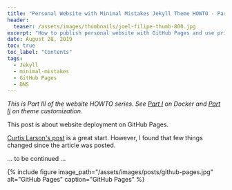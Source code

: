 ```yaml
---
title: "Personal Website with Minimal Mistakes Jekyll Theme HOWTO - Part III"
header:
  teaser: /assets/images/thumbnails/joel-filipe-thumb-800.jpg
excerpt: "How to publish personal website with GitHub Pages and use private domain"
date: August 28, 2019
toc: true
toc_label: "Contents"
tags:
  - Jekyll
  - minimal-mistakes
  - GitHub Pages
  - DNS
---
```


_This is Part III of the website HOWTO series. See [Part I](/Personal-website-with-Minimal-Mistakes-Jekyll-Theme-HOWTO-Part-I) on Docker and [Part II](/Personal-website-with-Minimal-Mistakes-Jekyll-Theme-HOWTO-Part-II) on theme customization._


This post is about website deployment on GitHub Pages.

[Curtis Larson's post](http://www.curtismlarson.com/blog/2015/04/12/github-pages-google-domains/) is a great start. However, I found that few things changed since the article was posted.

... to be continued ...

{% include figure image_path="/assets/images/posts/github-pages.jpg" alt="GitHub Pages" caption="GitHub Pages" %}
